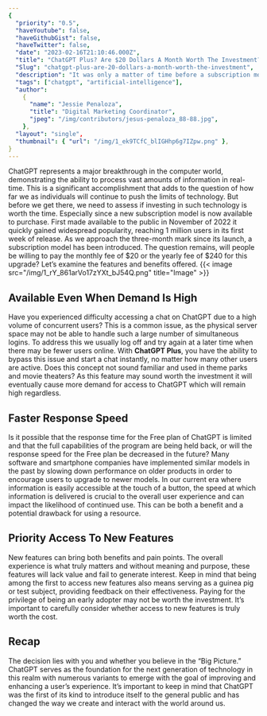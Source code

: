 ```yaml
---
{
  "priority": "0.5",
  "haveYoutube": false,
  "haveGithubGist": false,
  "haveTwitter": false,
  "date": "2023-02-16T21:10:46.000Z",
  "title": "ChatGPT Plus? Are $20 Dollars A Month Worth The Investment?",
  "Slug": "chatgpt-plus-are-20-dollars-a-month-worth-the-investment",
  "description": "It was only a matter of time before a subscription model was put into motion..",
  "tags": ["chatgpt", "artificial-intelligence"],
  "author":
    {
      "name": "Jessie Penaloza",
      "title": "Digital Marketing Coordinator",
      "jpeg": "/img/contributors/jesus-penaloza_88-88.jpg",
    },
  "layout": "single",
  "thumbnail": { "url": "/img/1_ek9TCfC_blIGHhp6g7IZpw.png" },
}
---
```


ChatGPT represents a major breakthrough in the computer world, demonstrating the ability to process vast amounts of information in real-time. This is a significant accomplishment that adds to the question of how far we as individuals will continue to push the limits of technology. But before we get there, we need to assess if investing in such technology is worth the time. Especially since a new subscription model is now available to purchase.
First made available to the public in November of 2022 it quickly gained widespread popularity, reaching 1 million users in its first week of release. As we approach the three-month mark since its launch, a subscription model has been introduced. The question remains, will people be willing to pay the monthly fee of $20 or the yearly fee of $240 for this upgrade? Let’s examine the features and benefits offered.
{{< image src="/img/1_rY_861arVo17zYXt_bJ54Q.png" title="Image" >}}

## Available Even When Demand Is High

Have you experienced difficulty accessing a chat on ChatGPT due to a high volume of concurrent users? This is a common issue, as the physical server space may not be able to handle such a large number of simultaneous logins. To address this we usually log off and try again at a later time when there may be fewer users online. With <strong>ChatGPT Plus</strong>, you have the ability to bypass this issue and start a chat instantly, no matter how many other users are active. Does this concept not sound familiar and used in theme parks and movie theaters? As this feature may sound worth the investment it will eventually cause more demand for access to ChatGPT which will remain high regardless.

## Faster Response Speed

Is it possible that the response time for the Free plan of ChatGPT is limited and that the full capabilities of the program are being held back, or will the response speed for the Free plan be decreased in the future? Many software and smartphone companies have implemented similar models in the past by slowing down performance on older products in order to encourage users to upgrade to newer models. In our current era where information is easily accessible at the touch of a button, the speed at which information is delivered is crucial to the overall user experience and can impact the likelihood of continued use. This can be both a benefit and a potential drawback for using a resource.

## Priority Access To New Features

New features can bring both benefits and pain points. The overall experience is what truly matters and without meaning and purpose, these features will lack value and fail to generate interest. Keep in mind that being among the first to access new features also means serving as a guinea pig or test subject, providing feedback on their effectiveness. Paying for the privilege of being an early adopter may not be worth the investment. It’s important to carefully consider whether access to new features is truly worth the cost.

## Recap

The decision lies with you and whether you believe in the “Big Picture.” ChatGPT serves as the foundation for the next generation of technology in this realm with numerous variants to emerge with the goal of improving and enhancing a user’s experience. It’s important to keep in mind that ChatGPT was the first of its kind to introduce itself to the general public and has changed the way we create and interact with the world around us.

